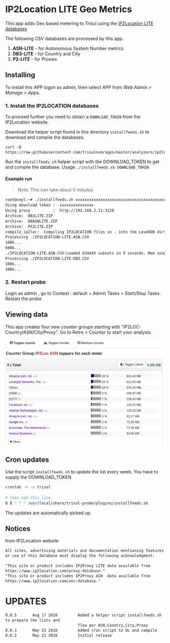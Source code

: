 # IP2Location LITE Geo Metrics  

This app adds Geo based metering to Trisul using the [IP2Location LITE databases](https://lite.ip2location.com/)

The following CSV databases are processed by this app.

1. **ASN-LITE** - for Autonomous System Number metrics 
2. **DB3-LITE** - for Country and City 
3. **P2-LITE**  - for Proxies 

## Installing 

To install this APP logon as admin, then select APP from _Web Admin > Manage > Apps._

### 1. Install the IP2LOCATION databases 

To proceed further you need to obtain a `DOWNLOAD_TOKEN` from the IP2Location website.

Download the helper script found in this directory `installfeeds.sh` to download and compile the databases. 

````
curl -O  https://raw.githubusercontent.com/trisulnsm/apps/master/analyzers/ip2location/installfeeds.sh
````

Run the `installfeeds.sh` helper script with the DOWNLOAD_TOKEN to get and compile the database. Usage `./installfeeds.sh DOWNLOAD_TOKEN`  

#### Example run 

> Note: This can take about 5 minutes

````bash
root@unpl:~# ./installfeeds.sh xxxxxxxxxxxxxxxxxxxxxxxxxxxxxxxxxxxxxxxxxxxxxxxx
Using download token :  xxxxxxxxxxxxxxx
Using proxy          :  http://192.168.2.11:3128
Archive:  DB3LITE.ZIP
Archive:  DBASNLITE.ZIP
Archive:  PX2LITE.ZIP
compile_ip2loc:  Compiling IP2LOCATION files in . into the LevebDB dirtrisul-ip2loc-0.level
Processing ./IP2LOCATION-LITE-ASN.CSV
100k...
600k...
./IP2LOCATION-LITE-ASN.CSV:Loaded 634445 subnets in 9 seconds. Mem usage = -19.7119140625 KB
Processing ./IP2LOCATION-LITE-DB3.CSV
100k...
200k...
````

### 2. Restart probe

Login as admin , go to Context : default > Admin Tasks > Start/Stop Tasks. Restart the probe

## Viewing data 

This app creates four new counter groups starting with "IP2LOC-Country/ASN/City/Proxy". Go to Retro > Counter to start your analysis.

![IP2 Location images](ip2loc-asn.png)

## Cron updates


Use the script `installfeeds.sh` to update the list every week.  You have to supply the DOWNLOAD_TOKEN

````sh
crontab -e -u trisul

# then add this line 
0 0 * * * /usr/local/share/trisul-probe/plugins/installfeeds.sh 
````

The updates are automatically picked up.  

## Notices

from IP2Location website 

````
All sites, advertising materials and documentation mentioning features or use of this database must display the following acknowledgment:

"This site or product includes IP2Proxy LITE data available from https://www.ip2location.com/proxy-database."
"This site or product includes IP2Proxy ASN  data available from https://www.ip2location.com/asn-database."
````


UPDATES
=======

````
0.0.5		Aug 17 2018			Added a helper script installfeeds.sh to prepare the lists and
                                flow per ASN,Country,City,Proxy
0.0.3		May 23 2018			Added cron script to DL and compile 
0.0.2		May 22 2018			Initial release 
````




